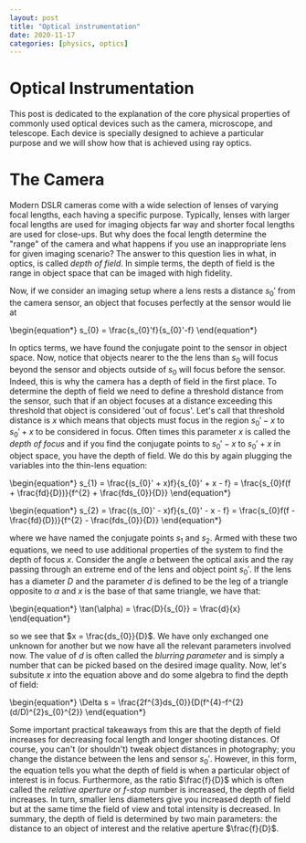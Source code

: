 ```yaml
---
layout: post
title: "Optical instrumentation"
date: 2020-11-17
categories: [physics, optics]
---
```


# Optical Instrumentation

This post is dedicated to the explanation of the core physical properties of commonly used optical devices such as the camera, microscope, and telescope. Each device is specially designed to achieve a particular purpose and we will show how that is achieved using ray optics.

# The Camera

Modern DSLR cameras come with a wide selection of lenses of varying focal lengths, each having a specific purpose. Typically, lenses with larger focal lengths are used for imaging objects far way and shorter focal lengths are used for close-ups. But why does the focal length determine the "range" of the camera and what happens if you use an inappropriate lens for given imaging scenario? The answer to this question lies in what, in optics, is called *depth of field*. In simple terms, the depth of field is the range in object space that can be imaged with high fidelity.

Now, if we consider an imaging setup where a lens rests a distance $s_{0}'$ from the camera sensor, an object that focuses perfectly at the sensor would lie at


\begin{equation*}
s_{0} = \frac{s_{0}'f}{s_{0}'-f}
\end{equation*}

In optics terms, we have found the conjugate point to the sensor in object space. Now, notice that objects nearer to the the lens than $s_{0}$ will focus beyond the sensor and objects outside of $s_{0}$ will focus before the sensor. Indeed, this is why the camera has a depth of field in the first place. To determine the depth of field we need to define a threshold distance from the sensor, such that if an object focuses at a distance exceeding this threshold that object is considered 'out of focus'. Let's call that threshold distance is $x$ which means that objects must focus in the region $s_{0}' - x$ to $s_{0}' + x$ to be considered in focus. Often times this parameter $x$ is called the *depth of focus* and if you find the conjugate points to $s_{0}' - x$ to $s_{0}' + x$ in object space, you have the depth of field. We do this by again plugging the variables into the thin-lens equation:

\begin{equation*}
s_{1} = \frac{(s_{0}' + x)f}{s_{0}' + x - f} = \frac{s_{0}f(f + \frac{fd}{D})}{f^{2} + \frac{fds_{0}}{D}}
\end{equation*}

\begin{equation*}
s_{2} = \frac{(s_{0}' - x)f}{s_{0}' - x - f} = \frac{s_{0}f(f - \frac{fd}{D})}{f^{2} - \frac{fds_{0}}{D}}
\end{equation*}

where we have named the conjugate points $s_{1}$ and $s_{2}$. Armed with these two equations, we need to use additional properties of the system to find the depth of focus $x$. Consider the angle $\alpha$ between the optical axis and the ray passing through an extreme end of the lens and object point $s_{0}'$. If the lens has a diameter $D$ and the parameter $d$ is defined to be the leg of a triangle opposite to $\alpha$ and $x$ is the base of that same triangle, we have that:

\begin{equation*}
\tan(\alpha) = \frac{D}{s_{0}} = \frac{d}{x}
\end{equation*}

so we see that $x = \frac{ds_{0}}{D}$. We have only exchanged one unknown for another but we now have all the relevant parameters involved now. The value of $d$ is often called the *blurring parameter* and is simply a number that can be picked based on the desired image quality. Now, let's subsitute $x$ into the equation above and do some algebra to find the depth of field:

\begin{equation*}
\Delta s = \frac{2f^{3}ds_{0}}{D(f^{4}-f^{2}(d/D)^{2}s_{0}^{2}}
\end{equation*}

Some important practical takeaways from this are that the depth of field increases for decreasing focal length and longer shooting distances. Of course, you can't (or shouldn't) tweak object distances in photography; you change the distance between the lens and sensor $s_{0}'$. However, in this form, the equation tells you what the depth of field is when a particular object of interest is in focus. Furthermore, as the ratio $\frac{f}{D}$ which is often called the *relative aperture* or *f-stop* number is increased, the depth of field increases. In turn, smaller lens diameters give you increased depth of field but at the same time the field of view and total intensity is decreased. In summary, the depth of field is determined by two main parameters: the distance to an object of interest and the relative aperture $\frac{f}{D}$.



```code

```
